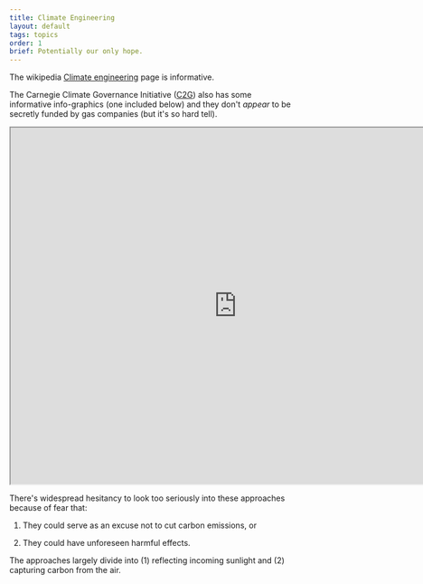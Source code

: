 ```yaml
---
title: Climate Engineering
layout: default
tags: topics
order: 1
brief: Potentially our only hope.
---
```


The wikipedia [Climate engineering][] page is informative.

The Carnegie Climate Governance Initiative ([C2G][]) also has some
informative info-graphics (one included below) and they don't *appear*
to be secretly funded by gas companies (but it's so hard tell).

<iframe src="https://www.c2g2.net/wp-content/uploads/Big-Questions-CDR-infographic.pdf" height="630" width="800"></iframe>

There's widespread hesitancy to look too seriously into these
approaches because of fear that:

1. They could serve as an excuse not to cut carbon emissions, or

2. They could have unforeseen harmful effects.

The approaches largely divide into (1) reflecting incoming sunlight
and (2) capturing carbon from the air.

[Climate engineering]: https://en.wikipedia.org/wiki/Climate_engineering
[C2G]: https://www.c2g2.net/
